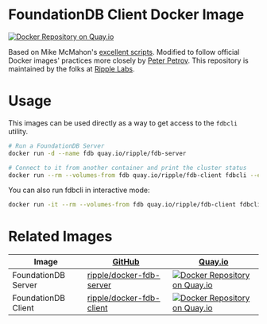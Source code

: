 # FoundationDB Client Docker Image

[![Docker Repository on Quay.io](https://quay.io/repository/ripple/fdb-client/status "Docker Repository on Quay.io")](https://quay.io/repository/ripple/fdb-client)

Based on Mike McMahon's [excellent scripts](https://bitbucket.org/mmcm/sql-layer-docker). Modified to follow official Docker images' practices more closely by [Peter Petrov](https://github.com/pesho/docker-fdb). This repository is maintained by the folks at [Ripple Labs](https://ripplelabs.com).

# Usage

This images can be used directly as a way to get access to the `fdbcli` utility.

``` sh
# Run a FoundationDB Server
docker run -d --name fdb quay.io/ripple/fdb-server

# Connect to it from another container and print the cluster status
docker run --rm --volumes-from fdb quay.io/ripple/fdb-client fdbcli --exec "status details"
```

You can also run fdbcli in interactive mode:

``` sh
docker run -it --rm --volumes-from fdb quay.io/ripple/fdb-client fdbcli
```

# Related Images

| Image | [GitHub](https://github.com) | [Quay.io](https://quay.io) |
| ----- | ------ | ------- |
| FoundationDB Server | [ripple/docker-fdb-server](https://github.com/ripple/docker-fdb-server) | [![Docker Repository on Quay.io](https://quay.io/repository/ripple/fdb-server/status "Docker Repository on Quay.io")](https://quay.io/repository/ripple/fdb-server) |
| FoundationDB Client | [ripple/docker-fdb-client](https://github.com/ripple/docker-fdb-client) | [![Docker Repository on Quay.io](https://quay.io/repository/ripple/fdb-client/status "Docker Repository on Quay.io")](https://quay.io/repository/ripple/fdb-client) |
